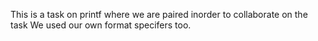 This is a task on printf where we are paired inorder to collaborate on the task
We used our own format specifers too.
